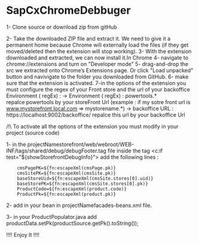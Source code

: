 # SapCxChromeDebbuger


1- Clone source or download zip from gitHub

2- Take the downloaded ZIP file and extract it. We need to give it a permanent home because Chrome will externally load the files (if they get moved/deleted then the extension will stop working).
3- With the extension downloaded and extracted, we can now install it.In Chrome
4- navigate to chrome://extensions and turn on "Developer mode"
5- drag-and-drop the src we extracted onto Chrome’s Extensions page. Or click "Load unpacked" button and navivigate to the folder you downloaded from GitHub.
6- make sure that the extension is activated.
7-in the options of the extension you must configure the regex of your Front store and the url of your backoffice
    Environment ( regEx) :
        ->  Environment ( regEx) : powertools\.*      
                repalce powertools by your storeFront Url  (example : if my sotre front url is www.mystorefront.local.com   =>  mystorename\.*)
        ->  backoffice URL : https://localhost:9002/backoffice/
                repalce this url by your backoffice Url




/!\ To activate all the options of the extension you must modify in your project (source code)


1- in the projectNamestorefront/web/webroot/WEB-INF/tags/shared/debug/debugFooter.tag  file 
   inside the tag <c:if test="${showStorefrontDebugInfo}"> 
   add the following lines  :
    
        cmsPagePK=${fn:escapeXml(cmsPage.pk)}
        cmsSitePK=${fn:escapeXml(cmsSite.pk)}
        baseStoreUid=${fn:escapeXml(cmsSite.stores[0].uid)}
        baseStorePK=${fn:escapeXml(cmsSite.stores[0].pk)}
        ProductCode=${fn:escapeXml(product.code)}
        ProductPk=${fn:escapeXml(product.pk)}

2- add <property name="pk" type="java.lang.String"/> in your bean <bean class="de.hybris.platform.commercefacades.product.data.ProductData">
   in projectNamefacades-beans.xml file.

3- in your ProductPopulator.java
   add  productData.setPk(productSource.getPk().toString());


!!!! Enjoy It !!!!

